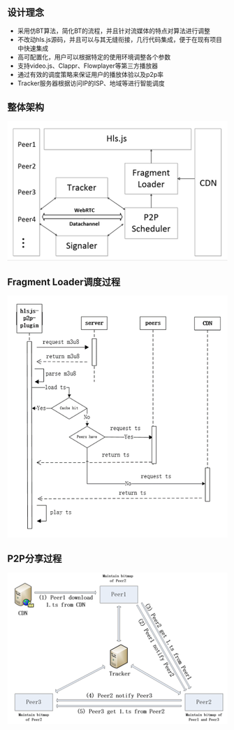## 设计理念
- 采用仿BT算法，简化BT的流程，并且针对流媒体的特点对算法进行调整
- 不改动hls.js源码，并且可以与其无缝衔接，几行代码集成，便于在现有项目中快速集成
- 高可配置化，用户可以根据特定的使用环境调整各个参数
- 支持video.js、Clappr、Flowplayer等第三方播放器
- 通过有效的调度策略来保证用户的播放体验以及p2p率
- Tracker服务器根据访问IP的ISP、地域等进行智能调度

## 整体架构

<img width="600" src="pics/architecture.png" alt="architecture">

## Fragment Loader调度过程

<img width="600" src="pics/loader.png" alt="loader">

## P2P分享过程

<img width="600" src="pics/bittorrent.png" alt="bittorrent">







  